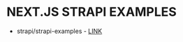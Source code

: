 # NEXT.JS STRAPI EXAMPLES

* strapi/strapi-examples - [LINK](https://github.com/strapi/strapi-examples/tree/master/nextjs-react-strapi-deliveroo-clone-tutorial)
